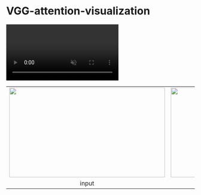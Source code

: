 # VGG-attention-visualization
<div><video controls src="video/input.mp4" muted="false"></video></div>
<table>
   <tr>
    <td><img src="video/input.mp4" width=416 height=240></td>
    <td><img src="video/output.mp4" width=416 height=240></td>
   </tr>
   <tr>
    <td align="center">input</td>
    <td align="center">output</td>
   </tr>
 </table>
